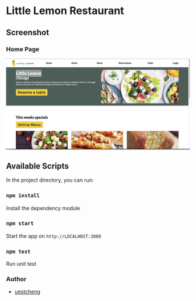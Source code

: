 # Little Lemon Restaurant
  

## Screenshot

### Home Page
![image](./Landingpage.png)

## Available Scripts

In the project directory, you can run:

### `npm install`

Install the dependency module

### `npm start`
Start the app on `http://LOCALHOST:3000`

### `npm test`

Run unit test


### Author

- [uestcheng](https://github.com/uestcheng)
